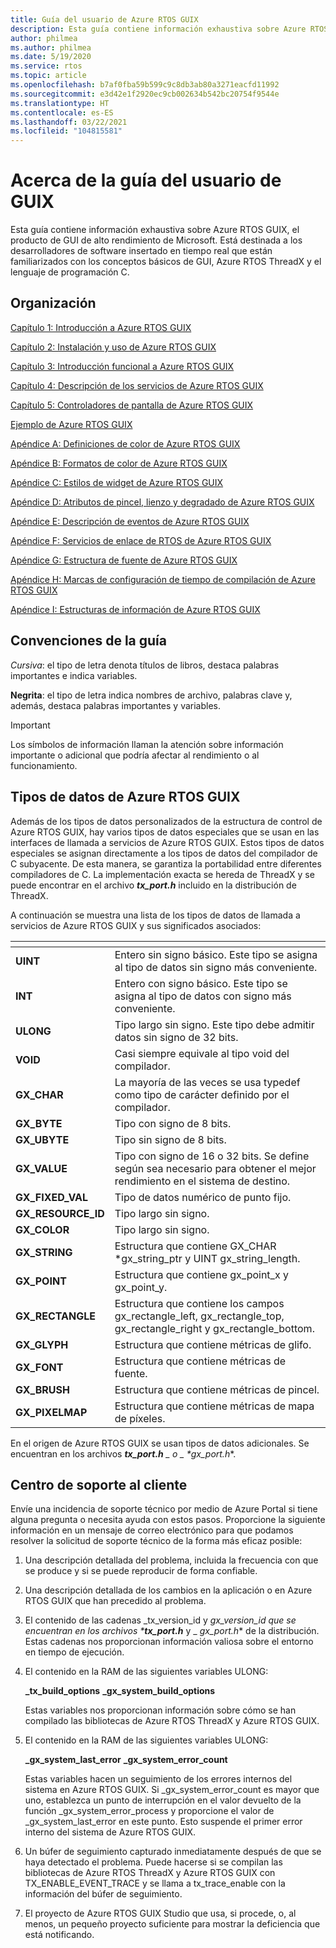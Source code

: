 ```yaml
---
title: Guía del usuario de Azure RTOS GUIX
description: Esta guía contiene información exhaustiva sobre Azure RTOS GUIX, el producto de GUI de alto rendimiento de Microsoft.
author: philmea
ms.author: philmea
ms.date: 5/19/2020
ms.service: rtos
ms.topic: article
ms.openlocfilehash: b7af0fba59b599c9c8db3ab80a3271eacfd11992
ms.sourcegitcommit: e3d42e1f2920ec9cb002634b542bc20754f9544e
ms.translationtype: HT
ms.contentlocale: es-ES
ms.lasthandoff: 03/22/2021
ms.locfileid: "104815581"
---
```

# <a name="about-guix-user-guide"></a>Acerca de la guía del usuario de GUIX

Esta guía contiene información exhaustiva sobre Azure RTOS GUIX, el producto de GUI de alto rendimiento de Microsoft. Está destinada a los desarrolladores de software insertado en tiempo real que están familiarizados con los conceptos básicos de GUI, Azure RTOS ThreadX y el lenguaje de programación C.

## <a name="organization"></a>Organización

[Capítulo 1: Introducción a Azure RTOS GUIX](chapter-1.md)

[Capítulo 2: Instalación y uso de Azure RTOS GUIX](chapter-2.md)

[Capítulo 3: Introducción funcional a Azure RTOS GUIX](chapter-3.md)

[Capítulo 4: Descripción de los servicios de Azure RTOS GUIX](chapter-4.md)

[Capítulo 5: Controladores de pantalla de Azure RTOS GUIX](chapter-5.md)  

[Ejemplo de Azure RTOS GUIX](guix-example.md)

[Apéndice A: Definiciones de color de Azure RTOS GUIX](appendix-a.md)

[Apéndice B: Formatos de color de Azure RTOS GUIX](appendix-b.md)

[Apéndice C: Estilos de widget de Azure RTOS GUIX](appendix-c.md)

[Apéndice D: Atributos de pincel, lienzo y degradado de Azure RTOS GUIX](appendix-d.md)

[Apéndice E: Descripción de eventos de Azure RTOS GUIX](appendix-e.md)

[Apéndice F: Servicios de enlace de RTOS de Azure RTOS GUIX](appendix-f.md)

[Apéndice G: Estructura de fuente de Azure RTOS GUIX](appendix-g.md)

[Apéndice H: Marcas de configuración de tiempo de compilación de Azure RTOS GUIX](appendix-h.md)

[Apéndice I: Estructuras de información de Azure RTOS GUIX](appendix-i.md)

## <a name="guide-conventions"></a>Convenciones de la guía

*Cursiva*: el tipo de letra denota títulos de libros, destaca palabras importantes e indica variables.

**Negrita**: el tipo de letra indica nombres de archivo, palabras clave y, además, destaca palabras importantes y variables.

> [!IMPORTANT]
> Los símbolos de información llaman la atención sobre información importante o adicional que podría afectar al rendimiento o al funcionamiento.

## <a name="azure-rtos-guix-data-types"></a>Tipos de datos de Azure RTOS GUIX

Además de los tipos de datos personalizados de la estructura de control de Azure RTOS GUIX, hay varios tipos de datos especiales que se usan en las interfaces de llamada a servicios de Azure RTOS GUIX. Estos tipos de datos especiales se asignan directamente a los tipos de datos del compilador de C subyacente. De esta manera, se garantiza la portabilidad entre diferentes compiladores de C. La implementación exacta se hereda de ThreadX y se puede encontrar en el archivo ***tx_port.h*** incluido en la distribución de ThreadX.

A continuación se muestra una lista de los tipos de datos de llamada a servicios de Azure RTOS GUIX y sus significados asociados:

| <!-- --> | <!-- --> |
| --------------------- | --------------------------------------------------------------------------------------------------------------------- |
| **UINT**             | Entero sin signo básico. Este tipo se asigna al tipo de datos sin signo más conveniente.                                |
| **INT**              | Entero con signo básico. Este tipo se asigna al tipo de datos con signo más conveniente.                                    |
| **ULONG**            | Tipo largo sin signo. Este tipo debe admitir datos sin signo de 32 bits.                                                      |
| **VOID**             | Casi siempre equivale al tipo void del compilador.                                                                 |
| **GX_CHAR**         | La mayoría de las veces se usa typedef como tipo de carácter definido por el compilador.                                                               |
| **GX_BYTE**          | Tipo con signo de 8 bits.                                                                                                    |
| **GX_UBYTE**         | Tipo sin signo de 8 bits.                                                                                                  |
| **GX_VALUE**        | Tipo con signo de 16 o 32 bits. Se define según sea necesario para obtener el mejor rendimiento en el sistema de destino.                                |
| **GX_FIXED_VAL**   | Tipo de datos numérico de punto fijo.                                                                                        |
| **GX_RESOURCE_ID** | Tipo largo sin signo.                                                                                                   |
| **GX_COLOR**        | Tipo largo sin signo.                                                                                                   |
| **GX_STRING**       | Estructura que contiene GX_CHAR \*gx_string_ptr y UINT gx_string_length.                                          |
| **GX_POINT**        | Estructura que contiene gx_point_x y gx_point_y.                                                                   |
| **GX_RECTANGLE**    | Estructura que contiene los campos gx_rectangle_left, gx_rectangle_top, gx_rectangle_right y gx_rectangle_bottom. |
| **GX_GLYPH**        | Estructura que contiene métricas de glifo.                                                                                   |
| **GX_FONT**         | Estructura que contiene métricas de fuente.                                                                                    |
| **GX_BRUSH**        | Estructura que contiene métricas de pincel.                                                                               |
**GX_PIXELMAP**       | Estructura que contiene métricas de mapa de píxeles.

En el origen de Azure RTOS GUIX se usan tipos de datos adicionales. Se encuentran en los archivos ***tx_port.h** _ o _ *_gx_port.h_**.

## <a name="customer-support-center"></a>Centro de soporte al cliente

Envíe una incidencia de soporte técnico por medio de Azure Portal si tiene alguna pregunta o necesita ayuda con estos pasos. Proporcione la siguiente información en un mensaje de correo electrónico para que podamos resolver la solicitud de soporte técnico de la forma más eficaz posible:

1. Una descripción detallada del problema, incluida la frecuencia con que se produce y si se puede reproducir de forma confiable.

2. Una descripción detallada de los cambios en la aplicación o en Azure RTOS GUIX que han precedido al problema.

3. El contenido de las cadenas _tx_version_id y _gx_version_id que se encuentran en los archivos ***tx_port.h**_ y _ *_gx_port.h_** de la distribución. Estas cadenas nos proporcionan información valiosa sobre el entorno en tiempo de ejecución.

4. El contenido en la RAM de las siguientes variables ULONG:

    **_tx_build_options** **_gx_system_build_options**

    Estas variables nos proporcionan información sobre cómo se han compilado las bibliotecas de Azure RTOS ThreadX y Azure RTOS GUIX.

5. El contenido en la RAM de las siguientes variables ULONG:

    **_gx_system_last_error** **_gx_system_error_count**

    Estas variables hacen un seguimiento de los errores internos del sistema en Azure RTOS GUIX. Si _gx_system_error_count es mayor que uno, establezca un punto de interrupción en el valor devuelto de la función _gx_system_error_process y proporcione el valor de _gx_system_last_error en este punto. Esto suspende el primer error interno del sistema de Azure RTOS GUIX.

6. Un búfer de seguimiento capturado inmediatamente después de que se haya detectado el problema. Puede hacerse si se compilan las bibliotecas de Azure RTOS ThreadX y Azure RTOS GUIX con TX_ENABLE_EVENT_TRACE y se llama a tx_trace_enable con la información del búfer de seguimiento.

7. El proyecto de Azure RTOS GUIX Studio que usa, si procede, o, al menos, un pequeño proyecto suficiente para mostrar la deficiencia que está notificando.
